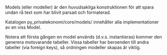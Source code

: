Models (eller modeller) är den huvudsakliga konstruktionen för att spara undan rå text som har blivit parsad och formaterad.

Katalogen py_privatekonomi/core/models/ innehåller alla implementationer av en viss Model.

Notera att första gången en model används (d.v.s. instantieras) kommer den generera motsvarande tabeller. Vissa tabeller har beroenden till andra tabeller (via foreign keys), så ordningen modeller skapas är viktig.

